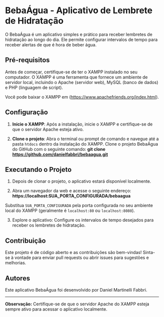 # BebaÁgua - Aplicativo de Lembrete de Hidratação

O BebaÁgua é um aplicativo simples e prático para receber lembretes de hidratação ao longo do dia. Ele permite configurar intervalos de tempo para receber alertas de que é hora de beber água.

## Pré-requisitos

Antes de começar, certifique-se de ter o XAMPP instalado no seu computador. O XAMPP é uma ferramenta que fornece um ambiente de servidor local, incluindo o Apache (servidor web), MySQL (banco de dados) e PHP (linguagem de script).

Você pode baixar o XAMPP em (https://www.apachefriends.org/index.html).

## Configuração

1. **Inicie o XAMPP**: Após a instalação, inicie o XAMPP e certifique-se de que o servidor Apache esteja ativo.

2. **Clone o projeto**: Abra o terminal ou prompt de comando e navegue até a pasta `htdocs` dentro da instalação do XAMPP. Clone o projeto BebaÁgua do GitHub com o seguinte comando: **git clone https://github.com/danielfabbri/bebaagua.git**

## Executando o Projeto

1. Depois de clonar o projeto, o aplicativo estará disponível localmente.

2. Abra um navegador da web e acesse o seguinte endereço: **https://localhost:SUA_PORTA_CONFIGURADA/bebaagua**


Substitua `SUA_PORTA_CONFIGURADA` pela porta configurada no seu ambiente local do XAMPP (geralmente é `localhost:80` ou `localhost:8080`).

3. Explore o aplicativo: Configure os intervalos de tempo desejados para receber os lembretes de hidratação.

## Contribuição

Este projeto é de código aberto e as contribuições são bem-vindas! Sinta-se à vontade para enviar pull requests ou abrir issues para sugestões e melhorias.

## Autores

Este aplicativo BebaÁgua foi desenvolvido por Daniel Martinelli Fabbri.

---

**Observação:** Certifique-se de que o servidor Apache do XAMPP esteja sempre ativo para acessar o aplicativo localmente.


